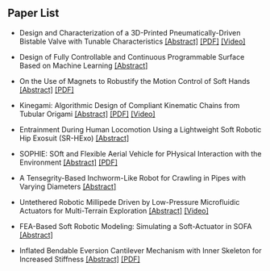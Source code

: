 ## Paper List

- Design and Characterization of a 3D-Printed Pneumatically-Driven Bistable Valve with Tunable Characteristics 
[[Abstract]](https://events.infovaya.com/presentation?id=90299)
[[PDF]](https://arxiv.org/pdf/2110.01743.pdf) 
[[Video]](https://www.youtube.com/watch?v=ZjWSjaBRu0A)

- Design of Fully Controllable and Continuous Programmable Surface Based on Machine Learning
[[Abstract]](https://events.infovaya.com/presentation?id=90302)

- On the Use of Magnets to Robustify the Motion Control of Soft Hands
[[Abstract]](https://events.infovaya.com/presentation?id=90305)
[[PDF]](https://ieeexplore.ieee.org/stamp/stamp.jsp?arnumber=9887812)

- Kinegami: Algorithmic Design of Compliant Kinematic Chains from Tubular Origami
[[Abstract]](https://events.infovaya.com/presentation?id=90308)
[[PDF]](https://repository.upenn.edu/cgi/viewcontent.cgi?article=1945&context=ese_papers)
[[Video]](https://www.youtube.com/watch?v=IT58JeMoAr0)

- Entrainment During Human Locomotion Using a Lightweight Soft Robotic Hip Exosuit (SR-HExo)
[[Abstract]](https://events.infovaya.com/presentation?id=90311)

- SOPHIE: SOft and Flexible Aerial Vehicle for PHysical Interaction with the Environment
[[Abstract]](https://events.infovaya.com/presentation?id=90314)
[[PDF]](https://arxiv.org/pdf/2205.12883.pdf)

- A Tensegrity-Based Inchworm-Like Robot for Crawling in Pipes with Varying Diameters
[[Abstract]](https://events.infovaya.com/presentation?id=90317)

- Untethered Robotic Millipede Driven by Low-Pressure Microfluidic Actuators for Multi-Terrain Exploration
[[Abstract]](https://events.infovaya.com/presentation?id=90320)
[[Video]](https://www.youtube.com/watch?v=1ChRKjsphz4)

- FEA-Based Soft Robotic Modeling: Simulating a Soft-Actuator in SOFA
[[Abstract]](https://events.infovaya.com/presentation?id=90323)

- Inflated Bendable Eversion Cantilever Mechanism with Inner Skeleton for Increased Stiffness
[[Abstract]](https://events.infovaya.com/presentation?id=90326)
[[PDF]](https://arxiv.org/pdf/2202.04270.pdf)